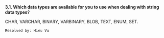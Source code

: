 **3.1. Which data types are available for you to use when dealing with string
data types?**

CHAR, VARCHAR, BINARY, VARBINARY, BLOB, TEXT, ENUM, SET.

`Resolved by: Hieu Vu`
